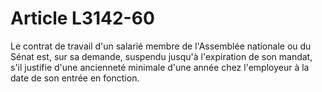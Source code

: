 # Article L3142-60

Le contrat de travail d'un salarié membre de l'Assemblée nationale ou du Sénat est, sur sa demande, suspendu jusqu'à l'expiration de son mandat, s'il justifie d'une ancienneté minimale d'une année chez l'employeur à la date de son entrée en fonction.